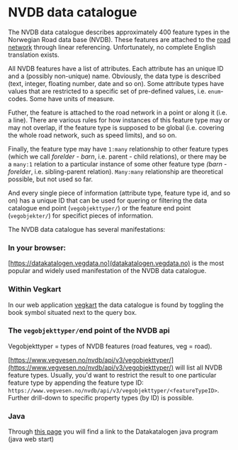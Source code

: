 # NVDB data catalogue

The NVDB data catalogue describes approximately 400 feature types in the Norwegian Road data base (NVDB). These features are attached to the [road network](./konsept5_network.md) through linear referencing. Unfortunately, no complete English translation exists. 

All NVDB features have a list of attributes. Each 
attribute has an unique ID and a (possibly non-unique) 
name. Obviously, the data type is described (text, integer, floating number, date and so on). Some attribute types have values that are restricted to a specific set of pre-defined values, i.e. `enum`-codes. Some have units of measure.  

Futher, the feature is attached to the road 
network in a point or along it (i.e. a line). There are 
various rules for how instances of this feature type may
 or may not overlap, if the feature type is supposed to be global (i.e. covering the whole road network, such as speed limits), and so on. 
 
Finally, the feature type may have 
`1:many` relationship to other feature types (which we call _forelder - barn_, i.e. parent - child relations), or there may be a `many:1` relation to a particular instance of some other feature type _(barn - forelder_, i.e. sibling-parent relation).  `Many:many` relationship are theoretical possible, but not used so far. 

And every single piece of information (attribute type, feature type id, and so on) has a unique ID that can be used for quering or filtering the data catalogue end point (`vegobjekttyper/`) or the feature end point (`vegobjekter/`) for specifict pieces of information. 

The NVDB data catalogue has several manifestations: 

### In your browser: 

[https://datakatalogen.vegdata.no](datakatalogen.vegdata.no) is the most popular and widely used manifestation of the NVDB data catalogue. 

### Within Vegkart 

In our web application [vegkart](./vegkart.md) the data catalogue is found by toggling the book symbol situated next to the query box.

### The `vegobjekttyper/`end point of the NVDB api

Vegobjekttyper = types of NVDB features (road features, veg = road). 

[https://www.vegvesen.no/nvdb/api/v3/vegobjekttyper/](https://www.vegvesen.no/nvdb/api/v3/vegobjekttyper/) will list all NVDB feature types. Usually, you'd want to restrict the result to one particular feature type by appending the feature type ID: `https://www.vegvesen.no/nvdb/api/v3/vegobjekttyper/<featureTypeID>`. Further drill-down to specific property types (by ID) is possible. 

### Java

Through [this page](https://www.vegvesen.no/fag/teknologi/nasjonal+vegdatabank/datakatalogen) you will find a link to the Datakatalogen java program (java web start) 
